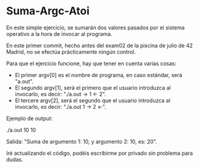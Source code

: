 # Suma-Argc-Atoi
En este simple ejercicio, se sumarán dos valores pasados por el sistema operativo a la hora de invocar al programa.

En este primer commit, hecho antes del exam02 de la piscina de julio de 42 Madrid, no se efectúa prácticamente ningún control.

Para que el ejercicio funcione, hay que tener en cuenta varias cosas:

- El primer argv[0] es el nombre de programa, en caso estándar, será "a.out".
- El segundo argv[1], será el primero que el usuario introduzca al invocarlo, es decir: "./a.out -> 1 <- 2".
- El tercere argv[2], será el segundo que el usuario introduzca al invocarlo, es decir: "./a.out 1 -> 2 <-".

Ejemplo de output:

./a.out 10 10

Salida: "Suma de argumento 1: 10, y argumento 2: 10, es: 20".

Iré actualizando el código, podéis escribirme por privado sin problema para dudas.
